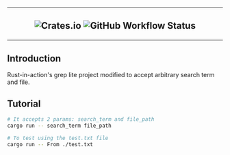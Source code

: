 <div align="center">
    <hr />
        <h2 align="center" style="Grep-lite.</h2>
        <img alt="GitHub" src="https://img.shields.io/github/license/txpipe/oura" />
        <img alt="Crates.io" src="https://img.shields.io/crates/v/oura" />
        <img alt="GitHub Workflow Status" src="https://img.shields.io/github/actions/workflow/status/txpipe/oura/validate.yml" />
    <hr/>
</div>

## Introduction

Rust-in-action's grep lite project modified to accept arbitrary search term and file.

## Tutorial

```sh
# It accepts 2 params: search_term and file_path
cargo run -- search_term file_path

# To test using the test.txt file
cargo run -- From ./test.txt
```

